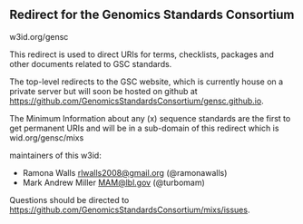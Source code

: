 ## Redirect for the Genomics Standards Consortium

w3id.org/gensc

This redirect is used to direct URIs for terms, checklists, packages and other documents related to GSC standards.

The top-level redirects to the GSC website, which is currently house on a private server but will soon be hosted on github at https://github.com/GenomicsStandardsConsortium/gensc.github.io.

The Minimum Information about any (x) sequence standards are the first to get permanent URIs and will be in a sub-domain of this redirect which is wid.org/gensc/mixs

maintainers of this w3id:
- Ramona Walls <rlwalls2008@gmail.org> (@ramonawalls)
- Mark Andrew Miller <MAM@lbl.gov> (@turbomam)

Questions should be directed to https://github.com/GenomicsStandardsConsortium/mixs/issues.

